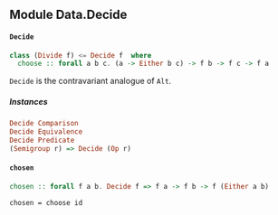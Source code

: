 ## Module Data.Decide

#### `Decide`

``` purescript
class (Divide f) <= Decide f  where
  choose :: forall a b c. (a -> Either b c) -> f b -> f c -> f a
```

`Decide` is the contravariant analogue of `Alt`.

##### Instances
``` purescript
Decide Comparison
Decide Equivalence
Decide Predicate
(Semigroup r) => Decide (Op r)
```

#### `chosen`

``` purescript
chosen :: forall f a b. Decide f => f a -> f b -> f (Either a b)
```

`chosen = choose id`


